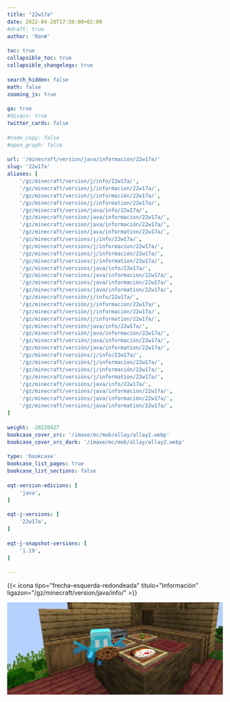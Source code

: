 ```yaml
---
title: "22w17a"
date: 2022-04-28T17:50:00+02:00
#draft: true
author: 'Ran#'

toc: true
collapsible_toc: true
collapsible_changelogs: true

search_hidden: false
math: false
zooming_js: true

ga: true
#disqus: true
twitter_cards: false

#code_copy: false
#open_graph: false

url: '/minecraft/version/java/informacion/22w17a/'
slug: '22w17a'
aliases: [
    '/gz/minecraft/version/j/info/22w17a/',
    '/gz/minecraft/version/j/informacion/22w17a/',
    '/gz/minecraft/version/j/información/22w17a/',
    '/gz/minecraft/version/j/information/22w17a/',
    '/gz/minecraft/version/java/info/22w17a/',
    '/gz/minecraft/version/java/informacion/22w17a/',
    '/gz/minecraft/version/java/información/22w17a/',
    '/gz/minecraft/version/java/information/22w17a/',
    '/gz/minecraft/versions/j/info/22w17a/',
    '/gz/minecraft/versions/j/informacion/22w17a/',
    '/gz/minecraft/versions/j/información/22w17a/',
    '/gz/minecraft/versions/j/information/22w17a/',
    '/gz/minecraft/versions/java/info/22w17a/',
    '/gz/minecraft/versions/java/informacion/22w17a/',
    '/gz/minecraft/versions/java/información/22w17a/',
    '/gz/minecraft/versions/java/information/22w17a/',
    '/gz/minecraft/versión/j/info/22w17a/',
    '/gz/minecraft/versión/j/informacion/22w17a/',
    '/gz/minecraft/versión/j/información/22w17a/',
    '/gz/minecraft/versión/j/information/22w17a/',
    '/gz/minecraft/versión/java/info/22w17a/',
    '/gz/minecraft/versión/java/informacion/22w17a/',
    '/gz/minecraft/versión/java/información/22w17a/',
    '/gz/minecraft/versión/java/information/22w17a/',
    '/gz/minecraft/versións/j/info/22w17a/',
    '/gz/minecraft/versións/j/informacion/22w17a/',
    '/gz/minecraft/versións/j/información/22w17a/',
    '/gz/minecraft/versións/j/information/22w17a/',
    '/gz/minecraft/versións/java/info/22w17a/',
    '/gz/minecraft/versións/java/informacion/22w17a/',
    '/gz/minecraft/versións/java/información/22w17a/',
    '/gz/minecraft/versións/java/information/22w17a/',
]

weight: -20220427
bookcase_cover_src: '/imaxe/mc/mob/allay/allay2.webp'
bookcase_cover_src_dark: '/imaxe/mc/mob/allay/allay2.webp'

type: 'bookcase'
bookcase_list_pages: true
bookcase_list_sections: false

eqt-version-edicions: [
    'java',
]

eqt-j-versions: [
    '22w17a',
]

eqt-j-snapshot-versions: [
    '1.19',
]

---
```


{{< icona tipo="frecha-esquerda-redondeada" titulo="Información" ligazon="/gz/minecraft/version/java/info/" >}}

<img title="22w17a" alt="22w17a" src="/imaxe/mc/mob/allay/allay2.webp">
